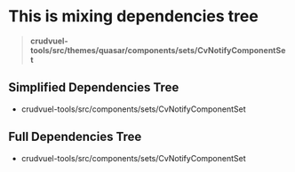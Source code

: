 # This is mixing dependencies tree

> **crudvuel-tools/src/themes/quasar/components/sets/CvNotifyComponentSet**

## Simplified Dependencies Tree

* crudvuel-tools/src/components/sets/CvNotifyComponentSet

## Full Dependencies Tree

* crudvuel-tools/src/components/sets/CvNotifyComponentSet
